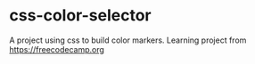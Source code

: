 # css-color-selector
A project using css to build color markers. Learning project from https://freecodecamp.org
